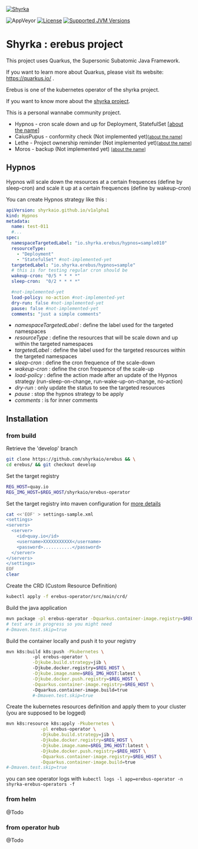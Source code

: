 [![Shyrka](https://www.parisjug.org/xwiki/wiki/oldversion/download/Dark/Shryka/shyrka-64-erebus.svg)](https://quarkus.io/)

![AppVeyor](https://img.shields.io/appveyor/build/kanedafromparis/erebus?style=flat-square)
[![License](https://img.shields.io/github/license/quarkusio/quarkus?style=for-the-badge&logo=apache)](https://www.apache.org/licenses/LICENSE-2.0)
[![Supported JVM Versions](https://img.shields.io/badge/JVM-11-brightgreen.svg?style=for-the-badge&logo=Java)](https://github.com/quarkusio/quarkus/actions/runs/113853915/)


# Shyrka : erebus project

This project uses Quarkus, the Supersonic Subatomic Java Framework.

If you want to learn more about Quarkus, please visit its website: https://quarkus.io/ .

Erebus is one of the kubernetes operator of the shyrka project. 

If you want to know more about the [shyrka project](https://shyrka.io).

This is a personal wannabe community project.
- Hypnos - cron scale down and up for Deployment, StatefulSet [<a href="https://en.wikipedia.org/wiki/Hypnos">about the name</a>]</small>
- CaiusPupus - conformity check (Not implemented yet)<small>[<a href="https://en.wikipedia.org/wiki/Caius_Pupus">about the name</a>]</small>
- Lethe - Project ownership reminder (Not implemented yet)<small>[<a href="https://en.wikipedia.org/wiki/Lethe">about the name</a>]</small>
- Moros - backup (Not implemented yet) <small>[<a href="https://en.wikipedia.org/wiki/Moros">about the name</a>]</small>


## Hypnos

Hypnos will scale down the resources at a certain frequences (define by sleep-cron) and scale it up at a certain frequences (define by wakeup-cron)
  
  You can create Hypnos strategy like this :
  
```yaml
apiVersion: shyrkaio.github.io/v1alpha1
kind: Hypnos
metadata:
  name: test-011
  #...
spec:
  namespaceTargetedLabel: "io.shyrka.erebus/hypnos=sample010"
  resourceType:
    - "Deployment"
    - "StatefulSet" #not-implemented-yet
  targetedLabel: "io.shyrka.erebus/hypnos=sample"
  # this is for testing regular cron should be
  wakeup-cron: "0/5 * * * *"
  sleep-cron:  "0/2 * * * *"

  #not-implemented-yet
  load-policy: no-action #not-implemented-yet
  dry-run: false #not-implemented-yet
  pause: false #not-implemented-yet
  comments: "just a simple comments"
```

  - <i>namespaceTargetedLabel</i> : define the label used for the targeted namespaces 
  - <i>resourceType</i> : define the resources that will be scale down and up within the targeted namespaces
  - <i>targetedLabel</i> : define the label used for the targeted resources within the targeted namespaces
  - <i>sleep-cron</i> : define the cron frequence of the scale-down
  - <i>wakeup-cron</i> : define the cron frequence of the scale-up
  - <i>load-policy</i> : define the action made after an update of the Hypnos strategy (run-sleep-on-change, run-wake-up-on-change, no-action)
  - <i>dry-run</i> : only update the status to see the targeted resources
  - <i>pause</i> : stop the hypnos strategy to be apply
  - <i>comments</i> : is for inner comments


## Installation

### from build

Retrieve the 'develop' branch 
```bash
git clone https://github.com/shyrkaio/erebus && \
cd erebus/ && git checkout develop
```

Set the target registry
```bash
REG_HOST=quay.io
REG_IMG_HOST=$REG_HOST/shyrkaio/erebus-operator
```

Set the target registry into maven configuration for [more details](http://maven.apache.org/settings.html#) 
```bash
cat <<'EOF' > settings-sample.xml
<settings>
<servers>
  <server>
    <id>quay.io</id>
    <username>XXXXXXXXXXX</username>
    <password>...........</password>
  </server>
</servers>
</settings>
EOF
clear
```

Create the CRD (Custom Resource Definition)

```bash
kubectl apply -f erebus-operator/src/main/crd/
```

Build the java application

```bash
mvn package -pl erebus-operator -Dquarkus.container-image.registry=$REG_HOST 
# test are in progress so you might need
#-Dmaven.test.skip=true
```

Build the container locally and push it to your registry
```bash
mvn k8s:build k8s:push -Pkubernetes \ 
          -pl erebus-operator \
          -Djkube.build.strategy=jib \ 
          -Djkube.docker.registry=$REG_HOST \
          -Djkube.image.name=$REG_IMG_HOST:latest \
          -Djkube.docker.push.registry=$REG_HOST \
          -Dquarkus.container-image.registry=$REG_HOST \ 
          -Dquarkus.container-image.build=true  
          #-Dmaven.test.skip=true
```

Create the kubernetes resources definition and apply them to your cluster (you are supposed to be logged)

```bash
mvn k8s:resource k8s:apply -Pkubernetes \
             -pl erebus-operator \
             -Djkube.build.strategy=jib \
             -Djkube.docker.registry=$REG_HOST \
             -Djkube.image.name=$REG_IMG_HOST:latest \
             -Djkube.docker.push.registry=$REG_HOST \
             -Dquarkus.container-image.registry=$REG_HOST \
             -Dquarkus.container-image.build=true 
#-Dmaven.test.skip=true
```

you can see operator logs with `kubectl logs -l app=erebus-operator -n shyrka-erebus-operators -f`

### from helm 
@Todo

### from operator hub
@Todo